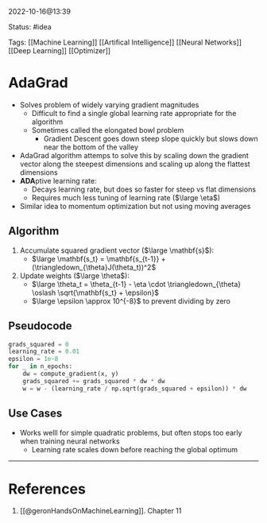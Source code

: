 2022-10-16@13:39

Status: #idea

Tags: [[Machine Learning]] [[Artifical Intelligence]] [[Neural Networks]] [[Deep Learning]] [[Optimizer]]
 
# AdaGrad
* Solves problem of widely varying gradient magnitudes
	* Difficult to find a single global learning rate appropriate for the algorithm
	* Sometimes called the elongated bowl problem
		* Gradient Descent goes down steep slope quickly but slows down near the bottom of the valley
* AdaGrad algorithm attemps to solve this by scaling down the gradient vector along the steepest dimensions and scaling up along the flattest dimensions
* **ADA**ptive learning rate:
	* Decays learning rate, but does so faster for steep vs flat dimensions
	* Requires much less tuning of learning rate ($\large \eta$)
* Similar idea to momentum optimization but not using moving averages

## Algorithm
1. Accumulate squared gradient vector ($\large \mathbf{s}$):
	* $\large \mathbf{s_t} = \mathbf{s_{t-1}} + (\triangledown_{\theta}J(\theta_t))^2$
2. Update weights ($\large \theta$):
	* $\large \theta_t = \theta_{t-1} - \eta \cdot \triangledown_{\theta} \oslash \sqrt{\mathbf{s_t} + \epsilon}$
	* $\large \epsilon \approx 10^{-8}$ to prevent dividing by zero

## Pseudocode

```python
grads_squared = 0
learning_rate = 0.01
epsilon = 1e-8
for _ in n_epochs:
	dw = compute_gradient(x, y)
	grads_squared += grads_squared * dw * dw
	w = w - (learning_rate / np.sqrt(grads_squared + epsilon)) * dw
```

## Use Cases
* Works welll for simple quadratic problems, but often stops too early when training neural networks
	* Learning rate scales down before reaching the global optimum


---
# References
1. [[@geronHandsOnMachineLearning]]. Chapter 11